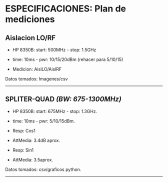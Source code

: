 # ESPECIFICACIONES: Plan de mediciones

## Aislacion LO/RF
* HP 8350B: start: 500MHz - stop: 1.5GHz
* time: 10ms - pwr: 10/15/20dBm (rehacer para 5/10/15)

* Medicion: AislLO/AislRF

Datos tomados: Imagenes/csv

-----------------------------------------------

## SPLITER-QUAD *(BW: 675-1300MHz)*
* HP 8350B: start: 675MHz - stop: 1.3GHz.
* time: 10ms - pwr: 5/10/15dBm.

* Resp: Cos1
* AttMedia: 3.4dB aprox.

* Resp: Sin1
* AttMedia: 3.5aprox.

Datos tomados: csv/graficos python.

-----------------------------------------------